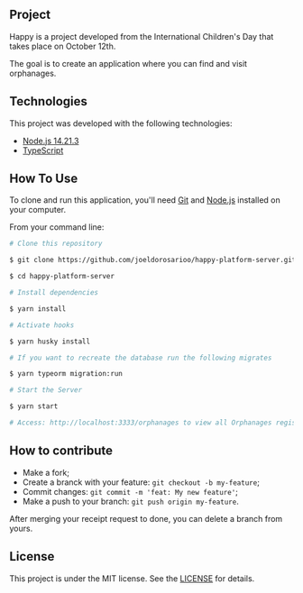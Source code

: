 ## Project

Happy is a project developed from the International Children's Day that takes place on October 12th.

The goal is to create an application where you can find and visit orphanages.

## Technologies

This project was developed with the following technologies:

- [Node.js 14.21.3](https://nodejs.org)
- [TypeScript](https://www.typescriptlang.org)

## How To Use

To clone and run this application, you'll need [Git](https://git-scm.com) and [Node.js](https://nodejs.org) installed on your computer.

From your command line:

```bash
# Clone this repository

$ git clone https://github.com/joeldorosarioo/happy-platform-server.git

$ cd happy-platform-server

# Install dependencies

$ yarn install

# Activate hooks

$ yarn husky install

# If you want to recreate the database run the following migrates

$ yarn typeorm migration:run

# Start the Server

$ yarn start

# Access: http://localhost:3333/orphanages to view all Orphanages registered so far
```

## How to contribute

- Make a fork;
- Create a branck with your feature: `git checkout -b my-feature`;
- Commit changes: `git commit -m 'feat: My new feature'`;
- Make a push to your branch: `git push origin my-feature`.

After merging your receipt request to done, you can delete a branch from yours.

## License

This project is under the MIT license. See the [LICENSE](/LICENSE) for details.
